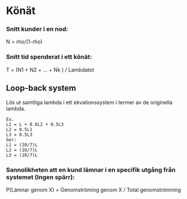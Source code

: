 # Könät
### Snitt kunder i en nod:
N = rho/(1-rho)

### Snitt tid spenderat i ett könät:
T = (N1 + N2 + ... + Nk ) / Lambdatot


## Loop-back system

Lös ut samtliga lambda i  ett ekvationssystem i termer av de originella lambda. 

	Ex.
	L1 = L + 0.8L2 + 0.5L3
	L2 = 0.5L1
	L3 = 0.5L3
	Ger:
	L1 = (20/7)L
	L2 = (10/7)L
	L3 = (10/7)L

### Sannolikheten att en kund lämnar i en specifik utgång från systemet (Ingen spärr):
P(Lämnar genom X) = Genomströming genom X / Total genomströmning



